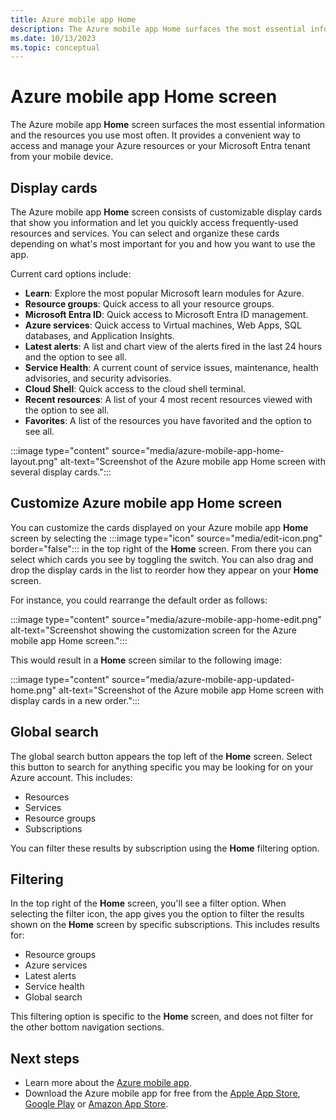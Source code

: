 ```yaml
---
title: Azure mobile app Home
description: The Azure mobile app Home surfaces the most essential information and the resources you use most often.
ms.date: 10/13/2023
ms.topic: conceptual
---
```


# Azure mobile app Home screen

The Azure mobile app **Home** screen surfaces the most essential information and the resources you use most often. It provides a convenient way to access and manage your Azure resources or your Microsoft Entra tenant from your mobile device.

## Display cards

The Azure mobile app **Home** screen consists of customizable display cards that show you information and let you quickly access frequently-used resources and services. You can select and organize these cards depending on what's most important for you and how you want to use the app.

Current card options include:

- **Learn**: Explore the most popular Microsoft learn modules for Azure.
- **Resource groups**: Quick access to all your resource groups.
- **Microsoft Entra ID**: Quick access to Microsoft Entra ID management.
- **Azure services**: Quick access to Virtual machines, Web Apps, SQL databases, and Application Insights.
- **Latest alerts**: A list and chart view of the alerts fired in the last 24 hours and the option to see all.
- **Service Health**: A current count of service issues, maintenance, health advisories, and security advisories.
- **Cloud Shell**: Quick access to the cloud shell terminal.
- **Recent resources**: A list of your 4 most recent resources viewed with the option to see all.
- **Favorites**: A list of the resources you have favorited and the option to see all.

:::image type="content" source="media/azure-mobile-app-home-layout.png" alt-text="Screenshot of the Azure mobile app Home screen with several display cards."::: 

## Customize Azure mobile app Home screen

You can customize the cards displayed on your Azure mobile app **Home** screen by selecting the :::image type="icon" source="media/edit-icon.png" border="false"::: in the top right of the **Home**  screen. From there you can select which cards you see by toggling the switch. You can also drag and drop the display cards in the list to reorder how they appear on your **Home** screen.

For instance, you could rearrange the default order as follows:

:::image type="content" source="media/azure-mobile-app-home-edit.png" alt-text="Screenshot showing the customization screen for the Azure mobile app Home screen.":::

This would result in a **Home** screen similar to the following image:

:::image type="content" source="media/azure-mobile-app-updated-home.png" alt-text="Screenshot of the Azure mobile app Home screen with display cards in a new order.":::

## Global search

The global search button appears the top left of the **Home** screen. Select this button to search for anything specific you may be looking for on your Azure account. This includes:

- Resources
- Services
- Resource groups
- Subscriptions

You can filter these results by subscription using the **Home** filtering option.

## Filtering

In the top right of the **Home** screen, you'll see a filter option. When selecting the filter icon, the app gives you the option to filter the results shown on the **Home** screen by specific subscriptions. This includes results for:

- Resource groups
- Azure services
- Latest alerts
- Service health
- Global search

This filtering option is specific to the **Home** screen, and does not filter for the other bottom navigation sections.

## Next steps

- Learn more about the [Azure mobile app](overview.md).
- Download the Azure mobile app for free from the [Apple App Store](https://aka.ms/azureapp/ios/doc), [Google Play](https://aka.ms/azureapp/android/doc) or [Amazon App Store](https://aka.ms/azureapp/amazon/doc).

